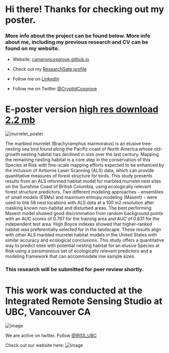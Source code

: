 # Hi there! Thanks for checking out my poster.

### More info about the project can be found below. More info about me, including my previous research and CV can be found on my website.

- Website: [cameroncosgrove.github.io](https://cameroncosgrove.github.io/)

- Check out my [ResearchGate profile](https://www.researchgate.net/profile/Cameron-Cosgrove-2) 

- Follow me on [LinkedIn](https://www.linkedin.com/in/cameron-cosgrove-19208417a/)

- Follow me on Twitter [@CryptidCosgrove](https://twitter.com/CryptidCosgrove)


# E-poster version [high res download 2.2 mb](murrelet_poster_TWS_final-compressed.pdf)


![murrelet_poster](https://user-images.githubusercontent.com/35665619/200390333-1deafe97-4ef9-415a-8c1b-9f024c360e9b.jpg)






The marbled murrelet (Brachyramphus marmoratus) is an elusive tree-nesting sea bird found along the Pacific coast of North America whose old-growth nesting habitat has declined in size over the last century. Mapping the remaining nesting habitat is a core step in the conservation of this Species at Risk with fine-scale mapping efforts expected to be enhanced by the inclusion of Airborne Laser Scanning (ALS) data, which can provide quantitative measures of forest structure for birds. This study presents results from an ALS informed habitat model for marbled murrelet nest sites on the Sunshine Coast of British Columbia, using ecologically relevant forest structure predictors. Two different modeling approaches - ensembles of small models (ESMs) and maximum entropy modeling (Maxent) - were used to link 58 nest locations with ALS data at a 100 m2 resolution after masking known non-habitat and disturbed areas. The best performing Maxent model showed good discrimination from random background points with an AUC scores of 0.767 for the training area and AUC of 0.631 for the independent test area. High Boyce indexes showed that higher-ranked habitat was preferentially selected for in the landscape. These results align with other ALS marbled murrelet habitat models in the United States with similar accuracy and ecological conclusions. This study offers a quantitative way to predict sites with potential nesting habitat for an elusive Species at Risk using a parsimonious set of ecologically relevant predictors and a modeling framework that can accommodate low sample sizes.


### This research will be submitted for peer review shortly.


# This work was conducted at the Integrated Remote Sensing Studio at UBC, Vancouver CA


![image](https://user-images.githubusercontent.com/35665619/200389175-fe703a34-e9d0-437d-a3c7-543e7e143a78.png)


We are active on twitter. Follow [@IRSS_UBC](https://twitter.com/IRSS_UBC)

Check out our website here: 
![image](https://user-images.githubusercontent.com/35665619/200384984-68e6f1f2-2b6d-44d4-9d45-de01d10eb234.png)
